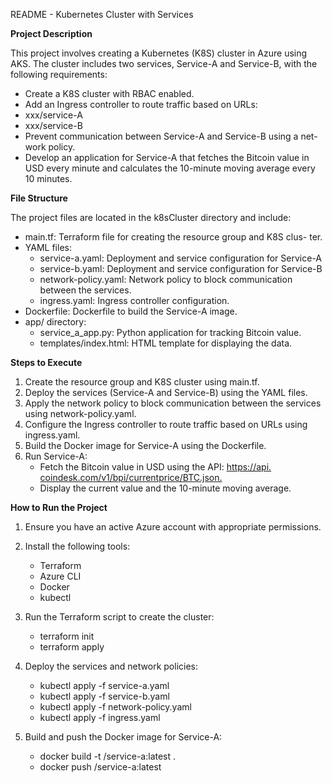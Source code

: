README - Kubernetes Cluster with Services

**Project Description**

This project involves creating a Kubernetes (K8S) cluster in Azure using AKS. The cluster includes two services, Service-A and Service-B, with the following requirements:

- Create a K8S cluster with RBAC enabled.
- Add an Ingress controller to route traffic based on URLs:
- xxx/service-A
- xxx/service-B
- Prevent communication between Service-A and Service-B using a net- work policy.
- Develop an application for Service-A that fetches the Bitcoin value in USD every minute and calculates the 10-minute moving average every 10 minutes.

**File Structure**

The project files are located in the k8sCluster directory and include:

- main.tf: Terraform file for creating the resource group and K8S clus- ter.
- YAML files:
    - service-a.yaml: Deployment and service configuration for Service-A
    - service-b.yaml: Deployment and service configuration for Service-B
    - network-policy.yaml: Network policy to block communication between the services.
    - ingress.yaml: Ingress controller configuration.
- Dockerfile: Dockerfile to build the Service-A image.
- app/ directory:
    - service_a_app.py: Python application for tracking Bitcoin value.
    - templates/index.html: HTML template for displaying the data.

**Steps to Execute**

1. Create the resource group and K8S cluster using main.tf.
2. Deploy the services (Service-A and Service-B) using the YAML files.
3. Apply the network policy to block communication between the services using network-policy.yaml.
4. Configure the Ingress controller to route traffic based on URLs using ingress.yaml.
5. Build the Docker image for Service-A using the Dockerfile.
6. Run Service-A:
    - Fetch the Bitcoin value in USD using the API: [https://api. coindesk.com/v1/bpi/currentprice/BTC.json.](https://api.coindesk.com/v1/bpi/currentprice/BTC.json)
    - Display the current value and the 10-minute moving average.

**How to Run the Project**

1. Ensure you have an active Azure account with appropriate permissions.
2. Install the following tools:
    - Terraform
    - Azure CLI
    - Docker
    - kubectl
3. Run the Terraform script to create the cluster:

    - terraform init 
    - terraform apply

4. Deploy the services and network policies:

    - kubectl apply -f service-a.yaml 
    - kubectl apply -f service-b.yaml 
    - kubectl apply -f network-policy.yaml 
    - kubectl apply -f ingress.yaml

5. Build and push the Docker image for Service-A:

    - docker build -t <your-dockerhub-username>/service-a:latest . 
    - docker push <your-dockerhub-username>/service-a:latest
